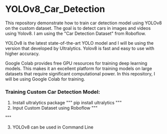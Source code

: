# YOLOv8_Car_Detection
This repository demonstrate how to train car detection model using YOLOv8 on the custom dataset.
The goal is to detect cars in images and videos using Yolov8. I am using the "Car Detection Dataset" from Roboflow.

YOLOv8 is the latest state-of-the-art YOLO model and I will be using the version that developed by Ultralytics. Yolov8 is fast and easy to use with higher accuracy.

Google Colab provides free GPU resources for training deep learning models. This makes it an excellent platform for training models on large datasets that require significant computational power. In this repository, I will be using Google Colab for training. 

### Training Custom Car Detection Model:
1. Install ultralytics package
"""
pip install ultralytics
"""
2. Input Custom Dataset using Roboflow
"""

"""

3. YOLOv8 can be used in Command Line   
